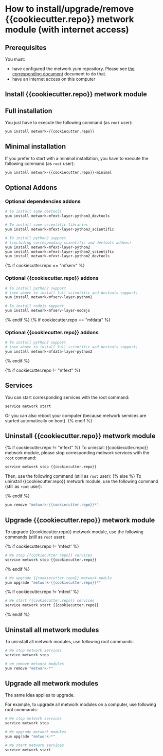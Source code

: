 # How to install/upgrade/remove {{cookiecutter.repo}} metwork module (with internet access)

[//]: # (automatically generated from https://github.com/metwork-framework/resources/blob/master/cookiecutter/_%7B%7Bcookiecutter.repo%7D%7D/.metwork-framework/install_a_metwork_package.md)

## Prerequisites

You must:

- have configured the metwork yum repository. Please see [the corresponding document](configure_metwork_repo.md) document to do that.
- have an internet access on this computer

## Install {{cookiecutter.repo}} metwork module

## Full installation

You just have to execute the following command (as `root` user):

```bash
yum install metwork-{{cookiecutter.repo}}
```

## Minimal installation

If you prefer to start with a minimal installation, you have to execute the following command
(as `root` user):

```bash
yum install metwork-{{cookiecutter.repo}}-minimal
```

## Optional Addons

### Optional dependencies addons

```bash
# To install some devtools
yum install metwork-mfext-layer-python3_devtools

# To install some scientific libraries
yum install metwork-mfext-layer-python3_scientific

# To install python2 support
# (including corresponding scientific and devtools addons)
yum install metwork-mfext-layer-python2
yum install metwork-mfext-layer-python2_scientific
yum install metwork-mfext-layer-python2_devtools
```

{% if cookiecutter.repo == "mfserv" %}

### Optional {{cookiecutter.repo}} addons

```bash
# To install python2 support
# (see above to install full scientific and devtools support)
yum install metwork-mfserv-layer-python2

# To install nodejs support
yum install metwork-mfserv-layer-nodejs
```
{% endif %}
{% if cookiecutter.repo == "mfdata" %}

### Optional {{cookiecutter.repo}} addons

```bash
# To install python2 support
# (see above to install full scientific and devtools support)
yum install metwork-mfdata-layer-python2
```
{% endif %}

{% if cookiecutter.repo != "mfext" %}
## Services

You can start corresponding services with the root command:

```bash
service metwork start
```

Or you can also reboot your computer (because metwork services are started automatically on boot).
{% endif %}


## Uninstall {{cookiecutter.repo}} metwork module

{% if cookiecutter.repo != "mfext" %}
To uninstall {{cookiecutter.repo}} metwork module, please stop corresponding metwork services with the `root` command:

```bash
service metwork stop {{cookiecutter.repo}}
```

Then, use the following command (still as `root` user):
{% else %}
To uninstall {{cookiecutter.repo}} metwork module, use the following command (still as `root` user):

{% endif %}

```bash
yum remove "metwork-{{cookiecutter.repo}}*"
```

## Upgrade {{cookiecutter.repo}} metwork module

To upgrade {{cookiecutter.repo}} metwork module, use the following commands (still as `root` user):

{% if cookiecutter.repo != 'mfext' %}
```bash
# We stop {{cookiecutter.repo}} services
service metwork stop {{cookiecutter.repo}}
```
{% endif %}

```bash
# We upgrade {{cookiecutter.repo}} metwork module
yum upgrade "metwork-{{cookiecutter.repo}}*"
```

{% if cookiecutter.repo != 'mfext' %}
```bash
# We start {{cookiecutter.repo}} services
service metwork start {{cookiecutter.repo}}
```
{% endif %}

## Uninstall all metwork modules

To uninstall all metwork modules, use following root commands:

```bash
# We stop metwork services
service metwork stop

# we remove metwork modules
yum remove "metwork-*"
```

## Upgrade all metwork modules

The same idea applies to upgrade.

For example, to upgrade all metwork modules on a computer, use following root commands:

```bash
# We stop metwork services
service metwork stop

# We upgrade metwork modules
yum upgrade "metwork-*"

# We start metwork services
service metwork start
```
